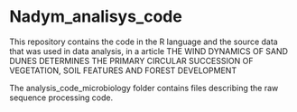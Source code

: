 # Nadym_analisys_code
This repository contains the code in the R language and the source data that was used in data analysis, in a article THE WIND DYNAMICS OF SAND DUNES DETERMINES THE PRIMARY CIRCULAR SUCCESSION OF VEGETATION, SOIL FEATURES AND FOREST DEVELOPMENT

The analysis_code_microbiology folder contains files describing the raw sequence processing code.
